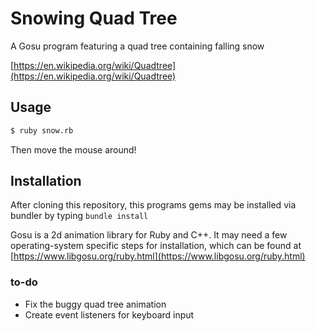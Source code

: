 # Snowing Quad Tree
A Gosu program featuring a quad tree containing falling snow 

[https://en.wikipedia.org/wiki/Quadtree](https://en.wikipedia.org/wiki/Quadtree)

## Usage

```bash
$ ruby snow.rb
```
Then move the mouse around!

## Installation
After cloning this repository, this programs gems may be installed via bundler by typing ```bundle install```

Gosu is a 2d animation library for Ruby and C++. It may need a few operating-system specific 
steps for installation, which can be found at 
[https://www.libgosu.org/ruby.html](https://www.libgosu.org/ruby.html)

### to-do
- Fix the buggy quad tree animation
- Create event listeners for keyboard input
